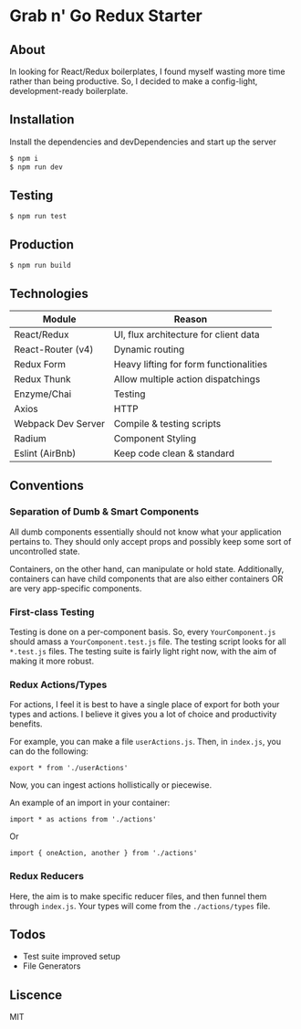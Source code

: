 # Grab n' Go Redux Starter

## About
In looking for React/Redux boilerplates, I found myself wasting more time rather than being productive. So, I decided to make a config-light, development-ready boilerplate.

## Installation

Install the dependencies and devDependencies and start up the server

```sh
$ npm i
$ npm run dev
```

## Testing

```
$ npm run test
```

## Production

```
$ npm run build
```

## Technologies

| Module | Reason |
| ------ | ------ |
| React/Redux | UI, flux architecture for client data |
| React-Router (v4) | Dynamic routing |
| Redux Form | Heavy lifting for form functionalities |
| Redux Thunk | Allow multiple action dispatchings |
| Enzyme/Chai | Testing |
| Axios | HTTP |
| Webpack Dev Server | Compile & testing scripts |
| Radium | Component Styling |
| Eslint (AirBnb) | Keep code clean & standard |

## Conventions

### Separation of Dumb & Smart Components

All dumb components essentially should not know what your application pertains to. They should only accept props and possibly keep some sort of uncontrolled state.

Containers, on the other hand, can manipulate or hold state. Additionally, containers can have child components that are also either containers OR are very app-specific components.

### First-class Testing

Testing is done on a per-component basis. So, every ```YourComponent.js``` should amass a ```YourComponent.test.js``` file. The testing script looks for all ```*.test.js``` files. The testing suite is fairly light right now, with the aim of making it more robust.

### Redux Actions/Types

For actions, I feel it is best to have a single place of export for both your types and actions. I believe it gives you a lot of choice and productivity benefits.

For example, you can make a file ```userActions.js```. Then, in ```index.js```, you can do the following:

```
export * from './userActions'
```

Now, you can ingest actions hollistically or piecewise.

An example of an import in your container:

```
import * as actions from './actions'
```

Or

```
import { oneAction, another } from './actions'
```

### Redux Reducers

Here, the aim is to make specific reducer files, and then funnel them through ```index.js```. Your types will come from the ```./actions/types``` file.

## Todos

 - Test suite improved setup
 - File Generators

## Liscence

MIT
